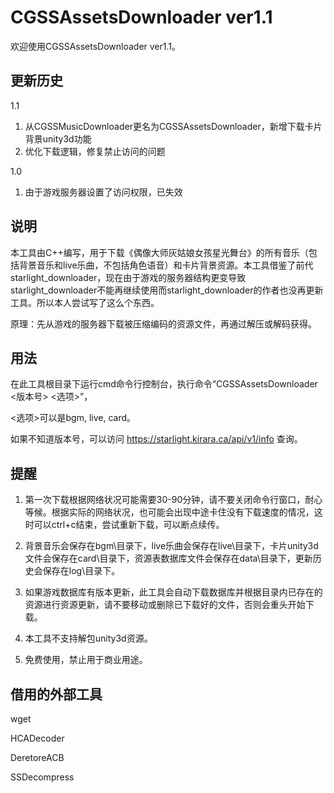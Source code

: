# CGSSAssetsDownloader ver1.1
欢迎使用CGSSAssetsDownloader ver1.1。

## 更新历史
1.1
1. 从CGSSMusicDownloader更名为CGSSAssetsDownloader，新增下载卡片背景unity3d功能
2. 优化下载逻辑，修复禁止访问的问题

1.0
1. 由于游戏服务器设置了访问权限，已失效

## 说明
本工具由C++编写，用于下载《偶像大师灰姑娘女孩星光舞台》的所有音乐（包括背景音乐和live乐曲，不包括角色语音）和卡片背景资源。本工具借鉴了前代starlight_downloader，现在由于游戏的服务器结构更变导致starlight_downloader不能再继续使用而starlight_downloader的作者也没再更新工具。所以本人尝试写了这么个东西。

原理：先从游戏的服务器下载被压缩编码的资源文件，再通过解压或解码获得。

## 用法
在此工具根目录下运行cmd命令行控制台，执行命令“CGSSAssetsDownloader <版本号> <选项>”，

<选项>可以是bgm, live, card。

如果不知道版本号，可以访问 https://starlight.kirara.ca/api/v1/info 查询。

## 提醒
1. 第一次下载根据网络状况可能需要30-90分钟，请不要关闭命令行窗口，耐心等候。根据实际的网络状况，也可能会出现中途卡住没有下载速度的情况，这时可以ctrl+c结束，尝试重新下载，可以断点续传。

2. 背景音乐会保存在bgm\目录下，live乐曲会保存在live\目录下，卡片unity3d文件会保存在card\目录下，资源表数据库文件会保存在data\目录下，更新历史会保存在log\目录下。

3. 如果游戏数据库有版本更新，此工具会自动下载数据库并根据目录内已存在的资源进行资源更新，请不要移动或删除已下载好的文件，否则会重头开始下载。

4. 本工具不支持解包unity3d资源。

5. 免费使用，禁止用于商业用途。

## 借用的外部工具
wget

HCADecoder

DeretoreACB

SSDecompress

